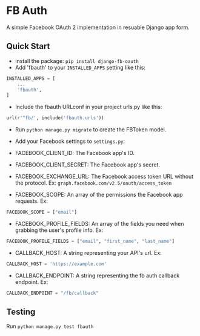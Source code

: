 # FB Auth

A simple Facebook OAuth 2 implementation in resuable Django app form.

## Quick Start
+ install the package:
`pip install django-fb-oauth`
+ Add 'fbauth' to your `INSTALLED_APPS` setting like this:

```python
INSTALLED_APPS = [
    ...
    'fbauth',
]
```

+ Include the fbauth URLconf in your project urls.py like this:

```python
url(r'^fb/', include('fbauth.urls'))
```

+ Run `python manage.py migrate` to create the FBToken model.

+ Add your Facebook settings to `settings.py`:
 + FACEBOOK_CLIENT_ID: The Facebook app's ID.
 + FACEBOOK_CLIENT_SECRET: The Facebook app's secret.
 + FACEBOOK_EXCHANGE_URL: The Facebook access token URL without the protocol. Ex: `graph.facebook.com/v2.5/oauth/access_token`
 + FACEBOOK_SCOPE: An array of the permissions the Facebook app requests. Ex:
 ```python
 FACEBOOK_SCOPE = ["email"]
 ```
 + FACEBOOK_PROFILE_FIELDS: An array of the fields you need when grabbing the user's profile info. Ex:
 ```python
 FACEBOOK_PROFILE_FIELDS = ["email", "first_name", "last_name"]
 ```
 + CALLBACK_HOST: A string representing your API's url. Ex:
 ```python
 CALLBACK_HOST = 'https://example.com'
 ```
 + CALLBACK_ENDPOINT: A string representing the fb auth callback endpoint. Ex:
 ```python
 CALLBACK_ENDPOINT = "/fb/callback"
 ```
## Testing

Run `python manage.py test fbauth`
